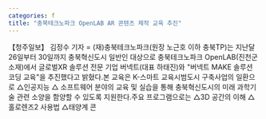 ```yaml
---
categories: f
title: "충북테크노파크 OpenLAB AR 콘텐츠 제작 교육 추진"
---
```

【청주일보】 김정수 기자 = (재)충북테크노파크(원장 노근호 이하 충북TP)는 지난달 26일부터 30일까지 충북혁신도시 일반인 대상으로 충북테크노파크 OpenLAB(진천군 소재)에서 글로벌XR 솔루션 전문 기업 버넥트(대표 하태진)와 "버넥트 MAKE 솔루션 코딩 교육"을 추진했다고 밝혔다.본 교육은 K-스마트 교육시범도시 구축사업의 일환으로 △인공지능 △ 소프트웨어 분야의 교육 및 실습을 통해 충북혁신도시의 미래 과학기술 관련 소양을 함양할 수 있도록 지원한다.주요 프로그램으로는 △3D 공간의 이해 △홀로렌즈2 사용법 △태양계 콘